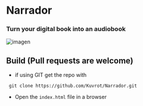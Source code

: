 # Narrador
### Turn your digital book into an audiobook
![imagen](https://github.com/user-attachments/assets/d0d43303-c87e-43c7-84bd-ddc67b98ac22)

 ## Build (Pull requests are welcome)
* if using GIT get the repo with
 ```
  git clone https://github.com/Kuvrot/Narrador.git
 ```
* Open the `index.html` file in a browser

 
